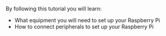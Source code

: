 By following this tutorial you will learn:

- What equipment you will need to set up your Raspberry Pi
- How to connect peripherals to set up your Raspberry Pi

